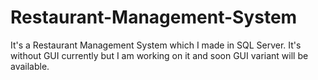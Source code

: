 # Restaurant-Management-System
It's a Restaurant Management System which I made in SQL Server. It's without GUI currently but I am working on it and soon GUI variant will be available. 
